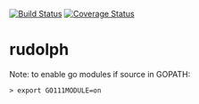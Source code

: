 [![Build Status](https://travis-ci.org/dhruv11/rudolph.svg?branch=master)](https://travis-ci.org/dhruv11/rudolph) 
[![Coverage Status](https://coveralls.io/repos/github/dhruv11/rudolph/badge.svg?branch=master)](https://coveralls.io/github/dhruv11/rudolph?branch=master)

# rudolph

Note: to enable go modules if source in GOPATH:

    > export GO111MODULE=on
